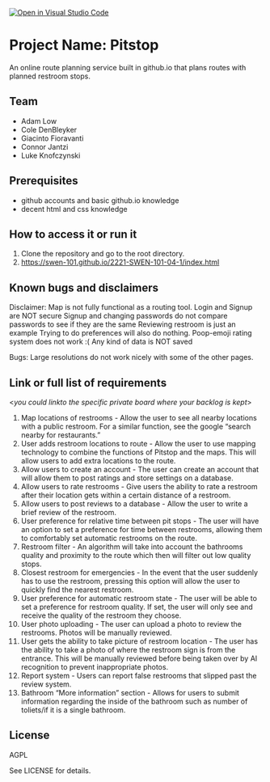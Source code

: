 [![Open in Visual Studio Code](https://classroom.github.com/assets/open-in-vscode-c66648af7eb3fe8bc4f294546bfd86ef473780cde1dea487d3c4ff354943c9ae.svg)](https://classroom.github.com/online_ide?assignment_repo_id=8474575&assignment_repo_type=AssignmentRepo)
# Project Name: Pitstop


An online route planning service built in github.io that plans routes with planned restroom stops.
  
## Team 
- Adam Low
- Cole DenBleyker
- Giacinto Fioravanti
- Connor Jantzi
- Luke Knofczynski


## Prerequisites

- github accounts and basic github.io knowledge
- decent html and css knowledge

## How to access it or run it

1. Clone the repository and go to the root directory.
2. https://swen-101.github.io/2221-SWEN-101-04-1/index.html

## Known bugs and disclaimers

Disclaimer:
    Map is not fully functional as a routing tool.
    Login and Signup are NOT secure
    Signup and changing passwords do not compare passwords to see if they are the same
    Reviewing restroom is just an example
    Trying to do preferences will also do nothing.
    Poop-emoji rating system does not work :(
    Any kind of data is NOT saved

Bugs:
    Large resolutions do not work nicely with some of the other pages.


## Link or full list of requirements
 <_you could linkto the specific private board where your backlog is kept_>
1. Map locations of restrooms - Allow the user to see all nearby locations with a public restroom. For a similar function, see the google “search nearby for restaurants.”
2. User adds restroom locations to route - Allow the user to use mapping technology to combine the functions of Pitstop and the maps. This will allow users to add extra locations to the route.
3. Allow users to create an account - The user can create an account that will allow them to post ratings and store settings on a database.
4. Allow users to rate restrooms - Give users the ability to rate a restroom after their location gets within a certain distance of a restroom.
5. Allow users to post reviews to a database - Allow the user to write a brief review of the restroom.
6. User preference for relative time between pit stops - The user will have an option to set a preference for time between restrooms, allowing them to comfortably set automatic restrooms on the route.
7. Restroom filter - An algorithm will take into account the bathrooms quality and proximity to the route which then will filter out low quality stops.
8. Closest restroom for emergencies - In the event that the user suddenly has to use the restroom, pressing this option will allow the user to quickly find the nearest restroom.
9. User preference for automatic restroom state - The user will be able to set a preference for restroom quality. If set, the user will only see and receive the quality of the restroom they choose.
10. User photo uploading - The user can upload a photo to review the restrooms. Photos will be manually reviewed.
11. User gets the ability to take picture of restroom location - The user has the ability to take a photo of where the restroom sign is from the entrance. This will be manually reviewed before being taken over by AI recognition to prevent inappropriate photos.
12. Report system - Users can report false restrooms that slipped past the review system.
13. Bathroom “More information” section - Allows for users to submit information regarding the inside of the bathroom such as number of toliets/if it is a single bathroom.


## License

AGPL

See LICENSE for details.
